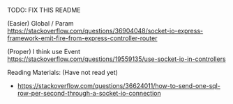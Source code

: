 TODO: FIX THIS README

(Easier)
Global / Param
https://stackoverflow.com/questions/36904048/socket-io-express-framework-emit-fire-from-express-controller-router


(Proper) I think use Event
https://stackoverflow.com/questions/19559135/use-socket-io-in-controllers

Reading Materials: (Have not read yet)
- https://stackoverflow.com/questions/36624011/how-to-send-one-sql-row-per-second-through-a-socket-io-connection
